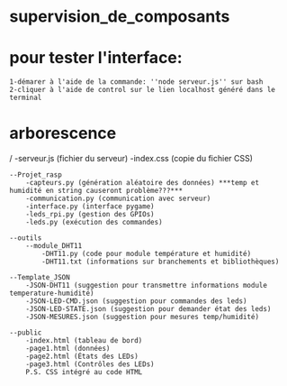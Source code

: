 # supervision_de_composants
 

# pour tester l'interface:
    1-démarer à l'aide de la commande: ''node serveur.js'' sur bash
    2-cliquer à l'aide de control sur le lien localhost généré dans le terminal

# arborescence
/
    -serveur.js (fichier du serveur)
    -index.css (copie du fichier CSS)

    --Projet_rasp
        -capteurs.py (génération aléatoire des données) ***temp et humidité en string causeront problème???***
        -communication.py (communication avec serveur)
        -interface.py (interface pygame)
        -leds_rpi.py (gestion des GPIOs)
        -leds.py (exécution des commandes)

    --outils
        --module_DHT11
            -DHT11.py (code pour module température et humidité)
            -DHT11.txt (informations sur branchements et bibliothèques)

    --Template_JSON
        -JSON-DHT11 (suggestion pour transmettre informations module temperature-humidité)
        -JSON-LED-CMD.json (suggestion pour commandes des leds)
        -JSON-LED-STATE.json (suggestion pour demander état des leds)
        -JSON-MESURES.json (suggestion pour mesures temp/humidité)

    --public
        -index.html (tableau de bord)
        -page1.html (données)
        -page2.html (États des LEDs)
        -page3.html (Contrôles des LEDs)
        P.S. CSS intégré au code HTML